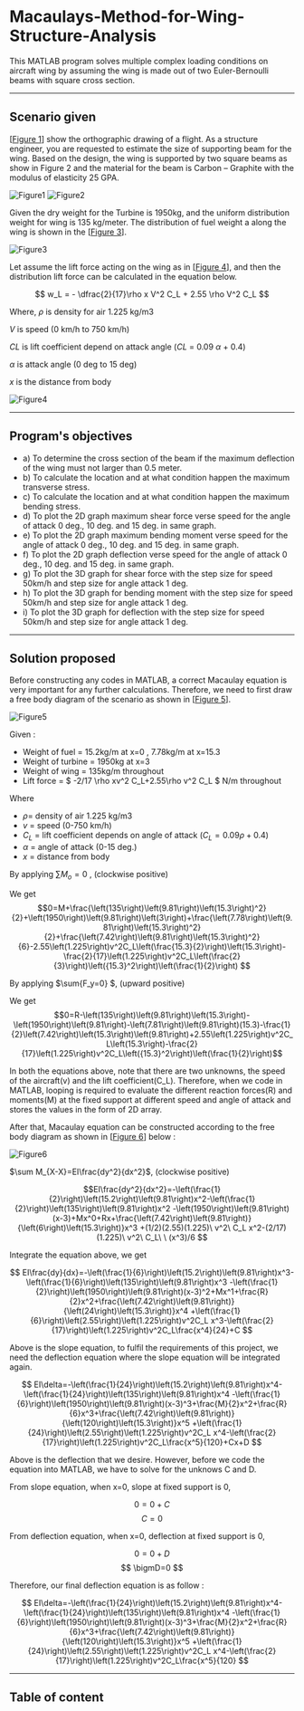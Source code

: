 # Macaulays-Method-for-Wing-Structure-Analysis

This MATLAB program solves multiple complex loading conditions on aircraft wing by assuming the wing is made out of two Euler-Bernoulli beams with square cross section.

--- 
## Scenario given
[[Figure 1](#figure1)] show the orthographic drawing of a flight. As a structure engineer, you are requested to estimate the size of supporting beam for the wing. Based on the design, the wing is supported by two square beams as show in Figure 2 and the material for the beam is Carbon – Graphite with the modulus of elasticity 25 GPA.

<a name="figure1"></a> ![Figure1](Figure1.png)
<a name="figure2"></a> ![Figure2](Figure2.png)

Given the dry weight for the Turbine is 1950kg, and the uniform distribution weight for wing is 135 kg/meter. The distribution of fuel weight a along the wing is shown in the [[Figure 3](#figure3)].

<a name="figure3"></a> ![Figure3](Figure3.png)

Let assume the lift force acting on the wing as in [[Figure 4](#figure4)], and then the distribution lift force can be calculated in the equation below.

$$ w_L = - \dfrac{2}{17}\rho x V^2 C_L + 2.55 \rho V^2 C_L  $$

Where,
$\rho$ is density for air 1.225 kg/m3

$V$ is speed (0 km/h to 750 km/h)

$CL$ is lift coefficient depend on attack angle ($CL$ = 0.09 $\alpha$ + 0.4)

$\alpha$ is attack angle (0 deg to 15 deg)

$x$ is the distance from body

<a name="figure4"></a> ![Figure4](Figure4.png)

--- 
## Program's objectives
* a)  To determine the cross section of the beam if the maximum deflection of the wing must not larger than 0.5 meter.
* b) To calculate the location and at what condition happen the maximum transverse stress.
* c) To calculate the location and at what condition happen the maximum bending stress.
* d) To plot the 2D graph maximum shear force verse speed for the angle of attack 0 deg., 10 deg. and 15 deg. in same graph.
* e) To plot the 2D graph maximum bending moment verse speed for the angle of attack 0 deg., 10 deg. and 15 deg. in same graph.
* f) To plot the 2D graph deflection verse speed for the angle of attack 0 deg., 10 deg. and 15 deg. in same graph.
* g) To plot the 3D graph for shear force with the step size for speed 50km/h and step size for angle attack 1 deg.
* h) To plot the 3D graph for bending moment with the step size for speed 50km/h and step size for angle attack 1 deg.
* i) To plot the 3D graph for deflection with the step size for speed 50km/h and step size for angle attack 1 deg.

--- 
## Solution proposed
Before constructing any codes in MATLAB, a correct Macaulay equation is very important for any further calculations. Therefore, we need to first draw a free body diagram of the scenario as shown in [[Figure 5](#figure5)].

<a name="figure5"></a> ![Figure5](Figure5.png)

Given :

- Weight of fuel = 15.2kg/m at x=0 , 7.78kg/m at x=15.3
- Weight of turbine = 1950kg at x=3
- Weight of wing = 135kg/m throughout 
- Lift force = $ -2/17 \rho xv^2 C_L+2.55\rho v^2 C_L $ N/m throughout

Where 
- $\rho$= density of air 1.225 kg/m3 
- $v$ = speed (0-750 km/h)
- $C_L$ = lift coefficient depends on angle of attack ($C_L=0.09\rho+0.4$)
- $\alpha$ = angle of attack (0-15 deg.)
- $x$ = distance from body

By applying $\sum{M_o=0}$ , (clockwise positive)

We get
$$0=M+\frac{\left(135\right)\left(9.81\right)\left(15.3\right)^2}{2}+\left(1950\right)\left(9.81\right)\left(3\right)+\frac{\left(7.78\right)\left(9.81\right)\left(15.3\right)^2}{2}+\frac{\left(7.42\right)\left(9.81\right)\left(15.3\right)^2}{6}-2.55\left(1.225\right)v^2C_L\left(\frac{15.3}{2}\right)\left(15.3\right)-\frac{2}{17}\left(1.225\right)v^2C_L\left(\frac{2}{3}\right)\left({15.3}^2\right)\left(\frac{1}{2}\right) $$

By applying $\sum{F_y=0} $, (upward positive)

We get
$$0=R-\left(135\right)\left(9.81\right)\left(15.3\right)-\left(1950\right)\left(9.81\right)-\left(7.81\right)\left(9.81\right)(15.3)-\frac{1}{2}\left(7.42\right)\left(15.3\right)\left(9.81\right)+2.55\left(1.225\right)v^2C_L\left(15.3\right)-\frac{2}{17}\left(1.225\right)v^2C_L\left({15.3}^2\right)\left(\frac{1}{2}\right)$$

In both the equations above, note that there are two unknowns, the speed of the aircraft(v) and the lift coefficient(C_L). Therefore, when we code in MATLAB, looping is required to evaluate the different reaction forces(R) and moments(M) at the fixed support at different speed and angle of attack and stores the values in the form of 2D array.

After that, Macaulay equation can be constructed according to the free body diagram as shown in [[Figure 6](#figure6)] below :

<a name="figure6"></a> ![Figure6](Figure6.png)

$\sum M_{X-X}=EI\frac{dy^2}{dx^2}$, (clockwise positive)

$$EI\frac{dy^2}{dx^2}=-\left(\frac{1}{2}\right)\left(15.2\right)\left(9.81\right)x^2-\left(\frac{1}{2}\right)\left(135\right)\left(9.81\right)x^2 -\left(1950\right)\left(9.81\right)(x-3)+Mx^0+Rx+\frac{\left(7.42\right)\left(9.81\right)}{\left(6\right)\left(15.3\right)}x^3 +(1/2)(2.55)(1.225)\ v^2\ C_L x^2-(2/17)(1.225)\ v^2\ C_L\ \ (x^3)/6 $$


Integrate the equation above, we get

$$ EI\frac{dy}{dx}=-\left(\frac{1}{6}\right)\left(15.2\right)\left(9.81\right)x^3-\left(\frac{1}{6}\right)\left(135\right)\left(9.81\right)x^3 -\left(\frac{1}{2}\right)\left(1950\right)\left(9.81\right)(x-3)^2+Mx^1+\frac{R}{2}x^2+\frac{\left(7.42\right)\left(9.81\right)}{\left(24\right)\left(15.3\right)}x^4 +\left(\frac{1}{6}\right)\left(2.55\right)\left(1.225\right)v^2C_L x^3-\left(\frac{2}{17}\right)\left(1.225\right)v^2C_L\frac{x^4}{24}+C $$


Above is the slope equation, to fulfil the requirements of this project, we need the deflection equation where the slope equation will be integrated again.

$$ EI\delta=-\left(\frac{1}{24}\right)\left(15.2\right)\left(9.81\right)x^4-\left(\frac{1}{24}\right)\left(135\right)\left(9.81\right)x^4 -\left(\frac{1}{6}\right)\left(1950\right)\left(9.81\right)(x-3)^3+\frac{M}{2}x^2+\frac{R}{6}x^3+\frac{\left(7.42\right)\left(9.81\right)}{\left(120\right)\left(15.3\right)}x^5 +\left(\frac{1}{24}\right)\left(2.55\right)\left(1.225\right)v^2C_L x^4-\left(\frac{2}{17}\right)\left(1.225\right)v^2C_L\frac{x^5}{120}+Cx+D $$


Above is the deflection that we desire. However, before we code the equation into MATLAB, we have to solve for the unknows C and D.

From slope equation, when x=0, slope at fixed support is 0,

$$ 0=0+C $$
$$ C=0 $$

From deflection equation, when x=0, deflection at fixed support is 0,

$$ 0=0+D $$
$$ \bigmD=0 $$


Therefore, our final deflection equation is as follow :

$$ EI\delta=-\left(\frac{1}{24}\right)\left(15.2\right)\left(9.81\right)x^4-\left(\frac{1}{24}\right)\left(135\right)\left(9.81\right)x^4 -\left(\frac{1}{6}\right)\left(1950\right)\left(9.81\right)(x-3)^3+\frac{M}{2}x^2+\frac{R}{6}x^3+\frac{\left(7.42\right)\left(9.81\right)}{\left(120\right)\left(15.3\right)}x^5 +\left(\frac{1}{24}\right)\left(2.55\right)\left(1.225\right)v^2C_L x^4-\left(\frac{2}{17}\right)\left(1.225\right)v^2C_L\frac{x^5}{120} $$




--- 
## Table of content


